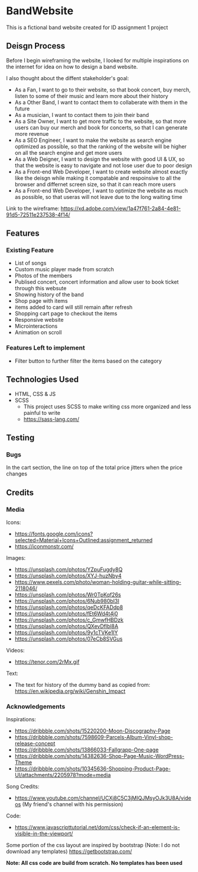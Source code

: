 # BandWebsite
This is a fictional band website created for ID assignment 1 project

## Deisgn Process
Before I begin wireframing the website, I looked for multiple inspirations on the internet for idea on how to design a band website.

I also thought about the diffent stakeholder's goal:
- As a Fan, I want to go to their website, so that book concert, buy merch, listen to some of their music and learn more about their history
- As a Other Band, I want to contact them to collaberate with them in the future
- As a musician, I want to contact them to join their band
- As a Site Owner, I want to get more traffic to the website, so that more users can buy our merch and book for concerts, so that I can generate more revenue
- As a SEO Engineer, I want to make the website as search engine optimized as possible, so that the ranking of the website will be higher on all the search engine and get more users
- As a Web Deigner, I want to design the website with good UI & UX, so that the website is easy to navigate and not lose user due to poor design
- As a Front-end Web Developer, I want to create website almost exactly like the deisgn while making it compatable and respoinsive to all the browser and differnet screen size, so that it can reach more users
- As a Front-end Web Developer, I want to optimize the website as much as possible, so that useras will not leave due to the long waiting time

Link to the wireframe: https://xd.adobe.com/view/1a47f761-2a84-4e81-91d5-72511e237538-4f14/

## Features
### Existing Feature
- List of songs
- Custom music player made from scratch
- Photos of the members
- Publised concert, concert information and allow user to book ticket through this websute
- Showing history of the band
- Shop page with items
- items added to card will still remain after refresh
- Shopping cart page to checkout the items
- Responsive website
- Microinteractions
- Animation on scroll

### Features Left to implement
- Filter button to further filter the items based on the category

## Technologies Used
- HTML, CSS & JS
- SCSS
    - This project uses SCSS to make writing css more organized and less painful to write
    - https://sass-lang.com/

## Testing


### Bugs
In the cart section, the line on top of the total price jitters when the price changes

## Credits
### Media
Icons:
- https://fonts.google.com/icons?selected=Material+Icons+Outlined:assignment_returned
- https://iconmonstr.com/

Images:
- https://unsplash.com/photos/YZpuFugdy8Q
- https://unsplash.com/photos/XYJ-huzNby4
- https://www.pexels.com/photo/woman-holding-guitar-while-sitting-2118046/
- https://unsplash.com/photos/Wr0TpKqf26s
- https://unsplash.com/photos/6Nub980bI3I
- https://unsplash.com/photos/qeDcKFADdp8
- https://unsplash.com/photos/fEt6Wd4t4j0
- https://unsplash.com/photos/c_GmwfHBDzk
- https://unsplash.com/photos/QXevDflbl8A
- https://unsplash.com/photos/9y1cTVKe1IY
- https://unsplash.com/photos/07eCb8SVGus

Videos:
- https://tenor.com/2rMx.gif

Text:
- The text for history of the dummy band as copied from: https://en.wikipedia.org/wiki/Genshin_Impact

### Acknowledgements
Inspirations:
- https://dribbble.com/shots/15220200-Moon-Discography-Page
- https://dribbble.com/shots/7598609-Parcels-Album-Vinyl-shop-release-concept
- https://dribbble.com/shots/13866033-Fallgrapp-One-page
- https://dribbble.com/shots/14382636-Shop-Page-Music-WordPress-Theme
- https://dribbble.com/shots/10345636-Shopping-Product-Page-UI/attachments/2205978?mode=media

Song Credits:
- https://www.youtube.com/channel/UCXj8C5C3jMIQJMsyOJk3U8A/videos (My friend's channel with his permission)

Code:
- https://www.javascripttutorial.net/dom/css/check-if-an-element-is-visible-in-the-viewport/

Some portion of the css layout are inspired by bootstrap (Note: I do not download any templates)
https://getbootstrap.com/

**Note: All css code are build from scratch. No templates has been used**
